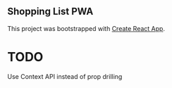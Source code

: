 ## Shopping List PWA

This project was bootstrapped with [Create React App](https://github.com/facebook/create-react-app).

# TODO

Use Context API instead of prop drilling




